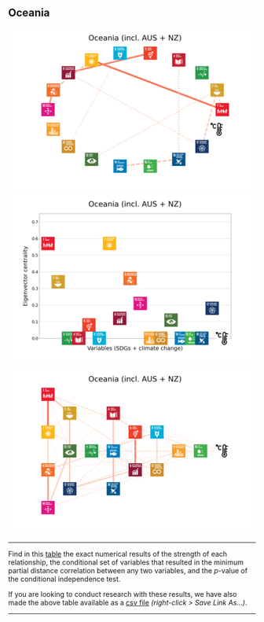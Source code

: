 ## Oceania

<img src="../Oceania (incl. AUS + NZ)/Oceania (incl. AUS + NZ)_circular_network_logos.png">
<img src="../Oceania (incl. AUS + NZ)/Oceania (incl. AUS + NZ)_eigenvector_centrality.png">
<br>
<br>
<img src="../Oceania (incl. AUS + NZ)/Oceania (incl. AUS + NZ)_multipartite_network_logos_cluster.png">

---

Find in this <a href="TLPH_website_tables_23-23.pdf" target="_blank">table</a> the exact numerical results of the strength of each relationship, the conditional set of variables that resulted in the minimum partial distance correlation between any two variables, and the _p_-value of the conditional independence test.

If you are looking to conduct research with these results, we have also made the above table available as a <a href="https://raw.githubusercontent.com/felix-laumann/SDG-networks/gh-pages/Results/csv/conditions_Oceania (incl. AUS + NZ).csv" target="_blank" download>csv file</a> _(right-click > Save Link As...)_. 

---
